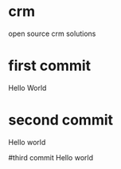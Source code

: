 # crm
open source crm solutions

# first commit
Hello World

# second commit
Hello world

#third commit
Hello world